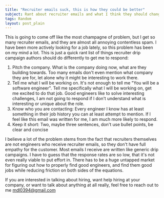 ```yaml
---
title: "Recruiter emails suck, this is how they could be better"
subject: Rant about recruiter emails and what I think they should change
tags: Random
layout: post_plain
---
```


This is going to come off like the most champagne of problem, but I get so many recruiter emails, and they are almost all annoying contentless spam. I have been more actively looking for a job lately, so this problem has been on my mind a lot. This is just a quick rant list of things recruiter drip campaign authors should do differently to get me to respond:

1. Pitch the company. What is the company doing now, what are they building towards. Too many emails don't even mention what company they are for, let alone why it might be interesting to work there.
2. Tell me what I will be working on. It's not enough to tell me "You will be a software engineer". Tell me specifically what I will be working on, get me excited to do that job. Good engineers like to solve interesting challenges, I am not going to respond if I don't understand what is interesting or unique about the role.
3. Know who you are contacting: Every engineer I know has at least something in their job history you can at least attempt to mention. If I feel like this email was written for me, I am much more likely to respond.
4. Keep it short: Two, maybe three sentences, don't use bullet points, be clear and concise 

I believe a lot of the problem stems from the fact that recruiters themselves are not engineers who receive recruiter emails, so they don't have full empathy for the customer. Most emails I receive are written like generic drip campaigns. I have to guess that the response rates are so low, that it's not even really viable to put effort in. There has to be a huge untapped market for figuring out how to properly find good engineers, and find them good jobs while reducing friction on both sides of the equations.

If you are interested in talking about hiring, want help hiring at your company, or want to talk about anything at all really, feel free to reach out to me mdl0394@gmail.com
